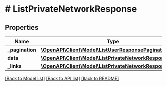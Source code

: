 # # ListPrivateNetworkResponse

## Properties

Name | Type | Description | Notes
------------ | ------------- | ------------- | -------------
**_pagination** | [**\OpenAPI\Client\Model\ListUserResponsePagination**](ListUserResponsePagination.md) |  |
**data** | [**\OpenAPI\Client\Model\ListPrivateNetworkResponseData[]**](ListPrivateNetworkResponseData.md) |  |
**_links** | [**\OpenAPI\Client\Model\ListPrivateNetworkResponseLinks**](ListPrivateNetworkResponseLinks.md) |  |

[[Back to Model list]](../../README.md#models) [[Back to API list]](../../README.md#endpoints) [[Back to README]](../../README.md)
